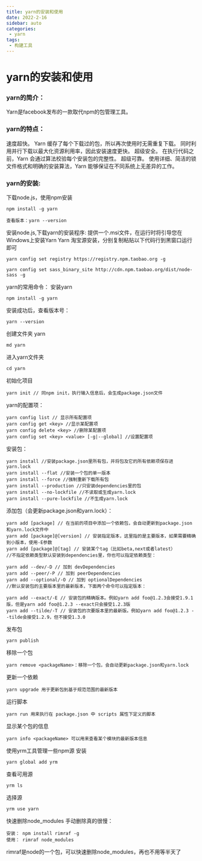 ```yaml
---
title: yarn的安装和使用
date: 2022-2-16
sidebar: auto
categories: 
 - yarn
tags:
 - 构建工具
---
```



<!-- more -->

# yarn的安装和使用

### yarn的简介：

Yarn是facebook发布的一款取代npm的包管理工具。

### yarn的特点：

速度超快。
Yarn 缓存了每个下载过的包，所以再次使用时无需重复下载。 同时利用并行下载以最大化资源利用率，因此安装速度更快。
超级安全。
在执行代码之前，Yarn 会通过算法校验每个安装包的完整性。
超级可靠。
使用详细、简洁的锁文件格式和明确的安装算法，Yarn 能够保证在不同系统上无差异的工作。



### **yarn的安装:**

下载node.js，使用npm安装

```
npm install -g yarn
```

```
查看版本：yarn --version
```

安装node.js,下载yarn的安装程序:
提供一个.msi文件，在运行时将引导您在Windows上安装Yarn
Yarn 淘宝源安装，分别复制粘贴以下代码行到黑窗口运行即可

```
yarn config set registry https://registry.npm.taobao.org -g
```

```
yarn config set sass_binary_site http://cdn.npm.taobao.org/dist/node-sass -g
```

yarn的常用命令：
安装yarn

```
npm install -g yarn
```

安装成功后，查看版本号：

```
yarn --version
```

创建文件夹 yarn

```
md yarn
```

进入yarn文件夹

```
cd yarn
```

初始化项目

```
yarn init // 同npm init，执行输入信息后，会生成package.json文件
```

yarn的配置项：

```
yarn config list // 显示所有配置项
yarn config get <key> //显示某配置项
yarn config delete <key> //删除某配置项
yarn config set <key> <value> [-g|--global] //设置配置项
```

安装包：

```
yarn install //安装package.json里所有包，并将包及它的所有依赖项保存进yarn.lock
yarn install --flat //安装一个包的单一版本
yarn install --force //强制重新下载所有包
yarn install --production //只安装dependencies里的包
yarn install --no-lockfile //不读取或生成yarn.lock
yarn install --pure-lockfile //不生成yarn.lock
```

添加包（会更新package.json和yarn.lock）：

```
yarn add [package] // 在当前的项目中添加一个依赖包，会自动更新到package.json和yarn.lock文件中
yarn add [package]@[version] // 安装指定版本，这里指的是主要版本，如果需要精确到小版本，使用-E参数
yarn add [package]@[tag] // 安装某个tag（比如beta,next或者latest）
//不指定依赖类型默认安装到dependencies里，你也可以指定依赖类型：

yarn add --dev/-D // 加到 devDependencies
yarn add --peer/-P // 加到 peerDependencies
yarn add --optional/-O // 加到 optionalDependencies
//默认安装包的主要版本里的最新版本，下面两个命令可以指定版本：

yarn add --exact/-E // 安装包的精确版本。例如yarn add foo@1.2.3会接受1.9.1版，但是yarn add foo@1.2.3 --exact只会接受1.2.3版
yarn add --tilde/-T // 安装包的次要版本里的最新版。例如yarn add foo@1.2.3 --tilde会接受1.2.9，但不接受1.3.0
```

发布包

```
yarn publish
```

移除一个包

```
yarn remove <packageName>：移除一个包，会自动更新package.json和yarn.lock
```

更新一个依赖

```
yarn upgrade 用于更新包到基于规范范围的最新版本
```

运行脚本

```
yarn run 用来执行在 package.json 中 scripts 属性下定义的脚本
```

显示某个包的信息

```
yarn info <packageName> 可以用来查看某个模块的最新版本信息
```




使用yrm工具管理一些npm源
安装

```
yarn global add yrm
```

查看可用源

```
yrm ls
```

选择源

```
yrm use yarn
```

快速删除node_modules
手动删除真的很慢：

```
安装： npm install rimraf -g
使用： rimraf node_modules
```

rimraf是node的一个包，可以快速删除node_modules，再也不用等半天了
